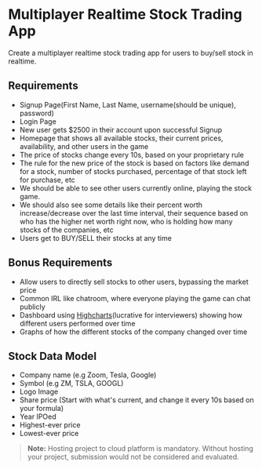 # Multiplayer Realtime Stock Trading App

Create a multiplayer realtime stock trading app for users to buy/sell stock in realtime.

## Requirements

- Signup Page(First Name, Last Name, username(should be unique), password)
- Login Page
- New user gets \$2500 in their account upon successful Signup
- Homepage that shows all available stocks, their current prices, availability, and other users in the game
- The price of stocks change every 10s, based on your proprietary rule
- The rule for the new price of the stock is based on factors like demand for a stock, number of stocks purchased, percentage of that stock left for purchase, etc
- We should be able to see other users currently online, playing the stock game.
- We should also see some details like their percent worth increase/decrease over the last time interval, their sequence based on who has the higher net worth right now, who is holding how many stocks of the companies, etc
- Users get to BUY/SELL their stocks at any time

## Bonus Requirements

- Allow users to directly sell stocks to other users, bypassing the market price
- Common IRL like chatroom, where everyone playing the game can chat publicly
- Dashboard using [Highcharts](https://www.highcharts.com/)(lucrative for interviewers) showing how different users performed over time
- Graphs of how the different stocks of the company changed over time

## Stock Data Model

- Company name (e.g Zoom, Tesla, Google)
- Symbol (e.g ZM, TSLA, GOOGL)
- Logo Image
- Share price (Start with what's current, and change it every 10s based on your formula)
- Year IPOed
- Highest-ever price
- Lowest-ever price

> **Note:** Hosting project to cloud platform is mandatory. Without hosting your project, submission would not be considered and evaluated.
